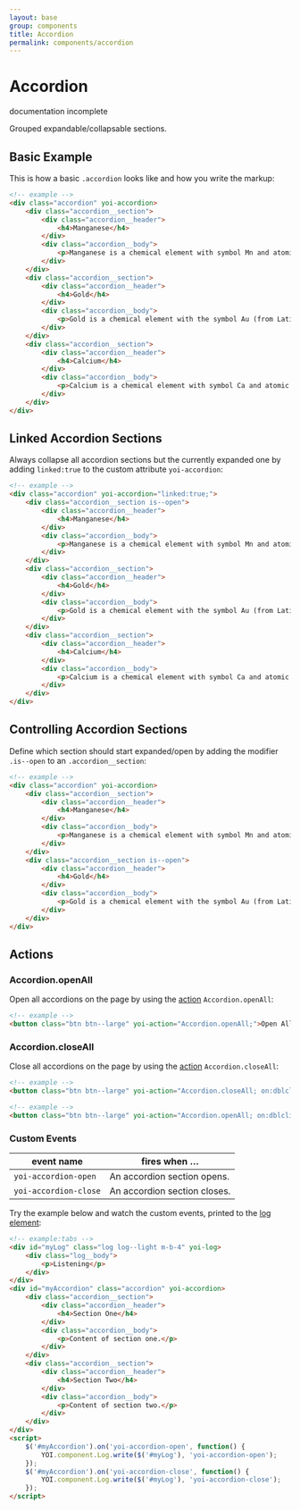 ```yaml
---
layout: base
group: components
title: Accordion
permalink: components/accordion
---
```


# Accordion

<div class="m-t-4 m--pos-tr m--m-4 m--m-t-10">
    <span class="badge">documentation incomplete</span>
</div>

<p class="intro">Grouped expandable/collapsable sections.</p>

## Basic Example

This is how a basic `.accordion` looks like and how you write the markup:

```html
<!-- example -->
<div class="accordion" yoi-accordion>
    <div class="accordion__section">
        <div class="accordion__header">
            <h4>Manganese</h4>
        </div>
        <div class="accordion__body">
            <p>Manganese is a chemical element with symbol Mn and atomic number 25. It is not found as a free element in nature; it is often found in minerals in combination with iron. Manganese is a metal with important industrial metal alloy uses, particularly in stainless steels.</p>
        </div>
    </div>
    <div class="accordion__section">
        <div class="accordion__header">
            <h4>Gold</h4>
        </div>
        <div class="accordion__body">
            <p>Gold is a chemical element with the symbol Au (from Latin: aurum) and the atomic number 79. In its purest form, it is a bright, slightly reddish yellow, dense, soft, malleable and ductile metal. Chemically, gold is a transition metal and a group 11 element. It is one of the least reactive chemical elements, and is solid under standard conditions. The metal therefore occurs often in free elemental (native) form, as nuggets or grains, in rocks, in veins and in alluvial deposits. It occurs in a solid solution series with the native element silver (as electrum) and also naturally alloyed with copper and palladium. Less commonly, it occurs in minerals as gold compounds, often with tellurium (gold tellurides).</p>
        </div>
    </div>
    <div class="accordion__section">
        <div class="accordion__header">
            <h4>Calcium</h4>
        </div>
        <div class="accordion__body">
            <p>Calcium is a chemical element with symbol Ca and atomic number 20. Calcium is a soft gray Group 2 alkaline earth metal, fifth-most-abundant element by mass in the Earth's crust. The ion Ca2+ is also the fifth-most-abundant dissolved ion in seawater by both molarity and mass, after sodium, chloride, magnesium, and sulfate.[4] Free calcium metal is too reactive to occur in nature. Calcium is produced in supernova nucleosynthesis.</p>
        </div>
    </div>
</div>
```

## Linked Accordion Sections

Always collapse all accordion sections but the currently expanded one by adding `linked:true` to the custom attribute `yoi-accordion`:

```html
<!-- example -->
<div class="accordion" yoi-accordion="linked:true;">
    <div class="accordion__section is--open">
        <div class="accordion__header">
            <h4>Manganese</h4>
        </div>
        <div class="accordion__body">
            <p>Manganese is a chemical element with symbol Mn and atomic number 25. It is not found as a free element in nature; it is often found in minerals in combination with iron. Manganese is a metal with important industrial metal alloy uses, particularly in stainless steels.</p>
        </div>
    </div>
    <div class="accordion__section">
        <div class="accordion__header">
            <h4>Gold</h4>
        </div>
        <div class="accordion__body">
            <p>Gold is a chemical element with the symbol Au (from Latin: aurum) and the atomic number 79. In its purest form, it is a bright, slightly reddish yellow, dense, soft, malleable and ductile metal. Chemically, gold is a transition metal and a group 11 element. It is one of the least reactive chemical elements, and is solid under standard conditions. The metal therefore occurs often in free elemental (native) form, as nuggets or grains, in rocks, in veins and in alluvial deposits. It occurs in a solid solution series with the native element silver (as electrum) and also naturally alloyed with copper and palladium. Less commonly, it occurs in minerals as gold compounds, often with tellurium (gold tellurides).</p>
        </div>
    </div>
    <div class="accordion__section">
        <div class="accordion__header">
            <h4>Calcium</h4>
        </div>
        <div class="accordion__body">
            <p>Calcium is a chemical element with symbol Ca and atomic number 20. Calcium is a soft gray Group 2 alkaline earth metal, fifth-most-abundant element by mass in the Earth's crust. The ion Ca2+ is also the fifth-most-abundant dissolved ion in seawater by both molarity and mass, after sodium, chloride, magnesium, and sulfate.[4] Free calcium metal is too reactive to occur in nature. Calcium is produced in supernova nucleosynthesis.</p>
        </div>
    </div>
</div>
```

## Controlling Accordion Sections

Define which section should start expanded/open by adding the modifier `.is--open` to an `.accordion__section`:

```html
<!-- example -->
<div class="accordion" yoi-accordion>
    <div class="accordion__section">
        <div class="accordion__header">
            <h4>Manganese</h4>
        </div>
        <div class="accordion__body">
            <p>Manganese is a chemical element with symbol Mn and atomic number 25. It is not found as a free element in nature; it is often found in minerals in combination with iron. Manganese is a metal with important industrial metal alloy uses, particularly in stainless steels.</p>
        </div>
    </div>
    <div class="accordion__section is--open">
        <div class="accordion__header">
            <h4>Gold</h4>
        </div>
        <div class="accordion__body">
            <p>Gold is a chemical element with the symbol Au (from Latin: aurum) and the atomic number 79. In its purest form, it is a bright, slightly reddish yellow, dense, soft, malleable and ductile metal. Chemically, gold is a transition metal and a group 11 element. It is one of the least reactive chemical elements, and is solid under standard conditions. The metal therefore occurs often in free elemental (native) form, as nuggets or grains, in rocks, in veins and in alluvial deposits. It occurs in a solid solution series with the native element silver (as electrum) and also naturally alloyed with copper and palladium. Less commonly, it occurs in minerals as gold compounds, often with tellurium (gold tellurides).</p>
        </div>
    </div>
</div>
```

## Actions

### Accordion.openAll

Open all accordions on the page by using the [action](actions/) `Accordion.openAll`:

```html
<!-- example -->
<button class="btn btn--large" yoi-action="Accordion.openAll;">Open All Accordions</button>
```

### Accordion.closeAll

Close all accordions on the page by using the [action](actions/) `Accordion.closeAll`:

```html
<!-- example -->
<button class="btn btn--large" yoi-action="Accordion.closeAll; on:dblclick;">Close All Accordions on Double-Click</button>
```

<!-- <p class="hint hint--negative"><b>Calling the action on a specific event:</b> The open-/closeAll actions are special since they do not need a <a href="actions/index.html#the-target-parameter">target selector</a>. If you wish to listen to another event, make sure you provide the value <code>void</code> like in the example below:</p> -->

```html
<!-- example -->
<button class="btn btn--large" yoi-action="Accordion.openAll; on:dblclick;">Open All Accordions on Double-Click</button>
```

### Custom Events

| event name            | fires when …                 |
| --------------------- | ---------------------------- |
| `yoi-accordion-open`  | An accordion section opens.  |
| `yoi-accordion-close` | An accordion section closes. |

Try the example below and watch the custom events, printed to the [log element](components/log.html):

```html
<!-- example:tabs -->
<div id="myLog" class="log log--light m-b-4" yoi-log>
    <div class="log__body">
        <p>Listening</p>
    </div>
</div>
<div id="myAccordion" class="accordion" yoi-accordion>
    <div class="accordion__section">
        <div class="accordion__header">
            <h4>Section One</h4>
        </div>
        <div class="accordion__body">
            <p>Content of section one.</p>
        </div>
    </div>
    <div class="accordion__section">
        <div class="accordion__header">
            <h4>Section Two</h4>
        </div>
        <div class="accordion__body">
            <p>Content of section two.</p>
        </div>
    </div>
</div>
<script>
    $('#myAccordion').on('yoi-accordion-open', function() {
        YOI.component.Log.write($('#myLog'), 'yoi-accordion-open');
    });
    $('#myAccordion').on('yoi-accordion-close', function() {
        YOI.component.Log.write($('#myLog'), 'yoi-accordion-close');
    });
</script>
```